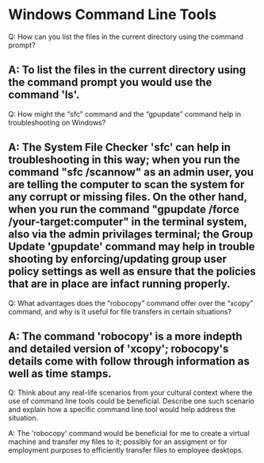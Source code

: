 # Windows Command Line Tools

Q:  How can you list the files in the current directory using the command prompt?

A: To list the files in the current directory using the command prompt you would use the command 'ls'. 
--------------------------------------------------------------------------------
Q: How might the “sfc” command and the “gpupdate” command help in troubleshooting on Windows?

A: The System File Checker 'sfc' can help in troubleshooting in this way; when you run the command "sfc /scannow" as an admin user, you are telling the computer to scan the system for any corrupt or missing files. 
On the other hand, when you run the command "gpupdate /force /your-target:computer" in the terminal  system, also via the admin privilages terminal; the Group Update 'gpupdate' command may help in trouble shooting by enforcing/updating group user policy settings as well as ensure that the policies that are in place are infact running properly. 
--------------------------------------------------------------------------------
Q: What advantages does the “robocopy” command offer over the “xcopy” command, and why is it useful for file transfers in certain situations?

A: The command 'robocopy' is a more indepth and detailed version of 'xcopy'; robocopy's details come with follow through information as well as time stamps. 
--------------------------------------------------------------------------------
Q: Think about any real-life scenarios from your cultural context where the use of command line tools could be beneficial. Describe one such scenario and explain how a specific command line tool would help address the situation.

A: The 'robocopy' command  would be beneficial for me to create a virtual machine and transfer my files to it; possibly for an assigment or for employment purposes to efficiently transfer files to employee desktops.